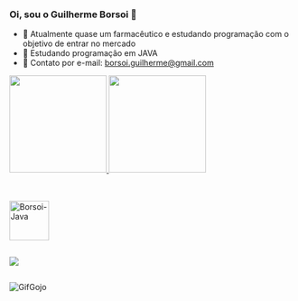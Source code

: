 ### Oi, sou o Guilherme Borsoi 👋

- 🔭 Atualmente quase um farmacêutico e estudando programação com o objetivo de entrar no mercado
- 🌱 Estudando programação em JAVA
- 💬 Contato por e-mail: borsoi.guilherme@gmail.com

<div>
  <a href="https://github.com/Borsoi">
  <img height="172em" src="https://github-readme-stats.vercel.app/api?username=Borsoi&show_icons=true&theme=dark&include_all_commits=true&count_private=true"/>
  <img height="172em" src="https://github-readme-stats.vercel.app/api/top-langs/?username=Borsoi&layout=compact&langs_count=7&theme=dark"/>
<div>
  
##
  
<div style="display: inline_block"><br>
  <img align="center" alt="Borsoi-Java" height="70" width="70" 
   src="https://cdn.jsdelivr.net/gh/devicons/devicon/icons/java/java-original-wordmark.svg"/>
  
##
  
  <div>
  <a href="https://twitter.com/GuilhermeBorsoi" target="_blank"><img src="https://img.shields.io/badge/Twitter-1DA1F2?style=for-the-badge&logo=twitter&logoColor=white" target="_blank"></a> 
    
  ##  
    
 ![GifGojo](https://user-images.githubusercontent.com/63875868/133889945-17890e1c-cb68-4c77-9f6f-6e740bde2b0e.gif)

  <div>
